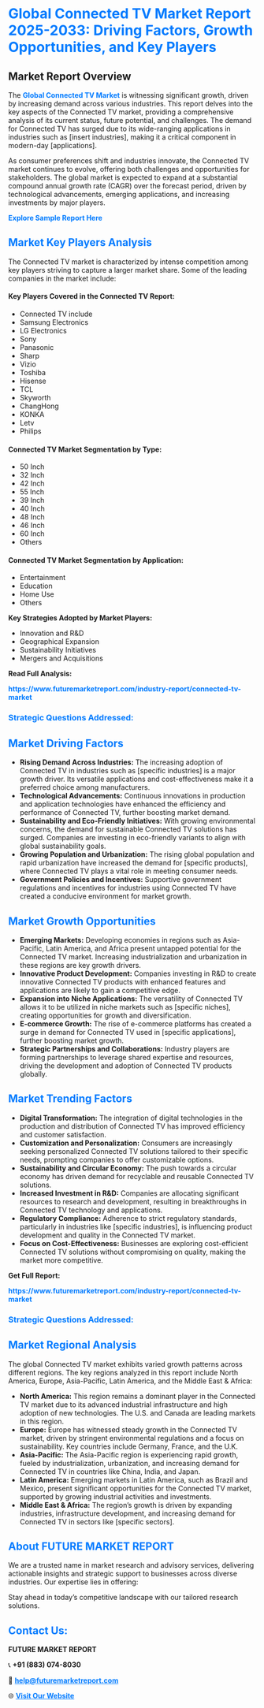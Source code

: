 <h1 style="color: #007BFF;">Global Connected TV Market Report 2025-2033: Driving Factors, Growth Opportunities, and Key Players</h1>

<section id="overview">
<h2>Market Report Overview</h2>
<p>The <a href="https://www.futuremarketreport.com/industry-report/connected-tv-market" style="color: #007BFF; text-decoration: none;"><strong>Global Connected TV Market</strong></a> is witnessing significant growth, driven by increasing demand across various industries. This report delves into the key aspects of the Connected TV market, providing a comprehensive analysis of its current status, future potential, and challenges. The demand for Connected TV has surged due to its wide-ranging applications in industries such as [insert industries], making it a critical component in modern-day [applications].</p>
<p>As consumer preferences shift and industries innovate, the Connected TV market continues to evolve, offering both challenges and opportunities for stakeholders. The global market is expected to expand at a substantial compound annual growth rate (CAGR) over the forecast period, driven by technological advancements, emerging applications, and increasing investments by major players.</p>
</section>

<section id="overview">
<p><a href="https://www.futuremarketreport.com/request-sample/reportId=100112" style="color: #007BFF; text-decoration: none;"><strong>Explore Sample Report Here</strong></a></p>
</section>

<section id="key-players">
<h2 style="color: #007BFF;">Market Key Players Analysis</h2>
<p>The Connected TV market is characterized by intense competition among key players striving to capture a larger market share. Some of the leading companies in the market include:</p>
<h4>Key Players Covered in the Connected TV Report:</h4>
<ul><li>Connected TV include</li><li>Samsung Electronics</li><li>LG Electronics</li><li>Sony</li><li>Panasonic</li><li>Sharp</li><li>Vizio</li><li>Toshiba</li><li>Hisense</li><li>TCL</li><li>Skyworth</li><li>ChangHong</li><li>KONKA</li><li>Letv</li><li>Philips</li></ul>
<h4>Connected TV Market Segmentation by Type:</h4>
<ul><li>50 Inch</li><li>32 Inch</li><li>42 Inch</li><li>55 Inch</li><li>39 Inch</li><li>40 Inch</li><li>48 Inch</li><li>46 Inch</li><li>60 Inch</li><li>Others</li></ul>

<h4>Connected TV Market Segmentation by Application:</h4>
<ul><li>Entertainment</li><li>Education</li><li>Home Use</li><li>Others</li></ul>
<p><strong>Key Strategies Adopted by Market Players:</strong></p>
<ul>
<li>Innovation and R&D</li>
<li>Geographical Expansion</li>
<li>Sustainability Initiatives</li>
<li>Mergers and Acquisitions</li>
</ul>
</section>

<section>
<p><strong>Read Full Analysis: </strong></p><a href="https://www.futuremarketreport.com/industry-report/connected-tv-market" style="color: #007BFF; text-decoration: none;"><strong>https://www.futuremarketreport.com/industry-report/connected-tv-market</strong></a>
<h3 style="color: #007BFF;">Strategic Questions Addressed:</h3>
</section>

<section id="driving-factors">
<h2 style="color: #007BFF;">Market Driving Factors</h2>
<ul>
<li><strong>Rising Demand Across Industries:</strong> The increasing adoption of Connected TV in industries such as [specific industries] is a major growth driver. Its versatile applications and cost-effectiveness make it a preferred choice among manufacturers.</li>
<li><strong>Technological Advancements:</strong> Continuous innovations in production and application technologies have enhanced the efficiency and performance of Connected TV, further boosting market demand.</li>
<li><strong>Sustainability and Eco-Friendly Initiatives:</strong> With growing environmental concerns, the demand for sustainable Connected TV solutions has surged. Companies are investing in eco-friendly variants to align with global sustainability goals.</li>
<li><strong>Growing Population and Urbanization:</strong> The rising global population and rapid urbanization have increased the demand for [specific products], where Connected TV plays a vital role in meeting consumer needs.</li>
<li><strong>Government Policies and Incentives:</strong> Supportive government regulations and incentives for industries using Connected TV have created a conducive environment for market growth.</li>
</ul>
</section>

<section id="growth-opportunities">
<h2 style="color: #007BFF;">Market Growth Opportunities</h2>
<ul>
<li><strong>Emerging Markets:</strong> Developing economies in regions such as Asia-Pacific, Latin America, and Africa present untapped potential for the Connected TV market. Increasing industrialization and urbanization in these regions are key growth drivers.</li>
<li><strong>Innovative Product Development:</strong> Companies investing in R&D to create innovative Connected TV products with enhanced features and applications are likely to gain a competitive edge.</li>
<li><strong>Expansion into Niche Applications:</strong> The versatility of Connected TV allows it to be utilized in niche markets such as [specific niches], creating opportunities for growth and diversification.</li>
<li><strong>E-commerce Growth:</strong> The rise of e-commerce platforms has created a surge in demand for Connected TV used in [specific applications], further boosting market growth.</li>
<li><strong>Strategic Partnerships and Collaborations:</strong> Industry players are forming partnerships to leverage shared expertise and resources, driving the development and adoption of Connected TV products globally.</li>
</ul>
</section>

<section id="trending-factors">
<h2 style="color: #007BFF;">Market Trending Factors</h2>
<ul>
<li><strong>Digital Transformation:</strong> The integration of digital technologies in the production and distribution of Connected TV has improved efficiency and customer satisfaction.</li>
<li><strong>Customization and Personalization:</strong> Consumers are increasingly seeking personalized Connected TV solutions tailored to their specific needs, prompting companies to offer customizable options.</li>
<li><strong>Sustainability and Circular Economy:</strong> The push towards a circular economy has driven demand for recyclable and reusable Connected TV solutions.</li>
<li><strong>Increased Investment in R&D:</strong> Companies are allocating significant resources to research and development, resulting in breakthroughs in Connected TV technology and applications.</li>
<li><strong>Regulatory Compliance:</strong> Adherence to strict regulatory standards, particularly in industries like [specific industries], is influencing product development and quality in the Connected TV market.</li>
<li><strong>Focus on Cost-Effectiveness:</strong> Businesses are exploring cost-efficient Connected TV solutions without compromising on quality, making the market more competitive.</li>
</ul>
</section>

<section>
<p><strong>Get Full Report: </strong></p><a href="https://www.futuremarketreport.com/industry-report/connected-tv-market" style="color: #007BFF; text-decoration: none;"><strong>https://www.futuremarketreport.com/industry-report/connected-tv-market</strong></a>
<h3 style="color: #007BFF;">Strategic Questions Addressed:</h3>
</section>


<section id="regional-analysis">
<h2 style="color: #007BFF;">Market Regional Analysis</h2>
<p>The global Connected TV market exhibits varied growth patterns across different regions. The key regions analyzed in this report include North America, Europe, Asia-Pacific, Latin America, and the Middle East & Africa:</p>
<ul>
<li><strong>North America:</strong> This region remains a dominant player in the Connected TV market due to its advanced industrial infrastructure and high adoption of new technologies. The U.S. and Canada are leading markets in this region.</li>
<li><strong>Europe:</strong> Europe has witnessed steady growth in the Connected TV market, driven by stringent environmental regulations and a focus on sustainability. Key countries include Germany, France, and the U.K.</li>
<li><strong>Asia-Pacific:</strong> The Asia-Pacific region is experiencing rapid growth, fueled by industrialization, urbanization, and increasing demand for Connected TV in countries like China, India, and Japan.</li>
<li><strong>Latin America:</strong> Emerging markets in Latin America, such as Brazil and Mexico, present significant opportunities for the Connected TV market, supported by growing industrial activities and investments.</li>
<li><strong>Middle East & Africa:</strong> The region’s growth is driven by expanding industries, infrastructure development, and increasing demand for Connected TV in sectors like [specific sectors].</li>
</ul>
</section>

<footer>
<h2 style="color: #007BFF;">About FUTURE MARKET REPORT</h2>
<p>We are a trusted name in market research and advisory services, delivering actionable insights and strategic support to businesses across diverse industries. Our expertise lies in offering:</p>

<p>Stay ahead in today’s competitive landscape with our tailored research solutions.</p>

<h2 style="color: #007BFF;">Contact Us:</h2>
<p><strong>FUTURE MARKET REPORT</strong></p>
<p>📞 <strong>+91 (883) 074-8030</strong></p>
<p>📧 <strong><a href="mailto:help@futuremarketreport.com" style="color: #007BFF;">help@futuremarketreport.com</a></strong></p>
<p>🌐 <strong><a href="https://www.futuremarketreport.com/" style="color: #007BFF;">Visit Our Website</a></strong></p>
</footer>